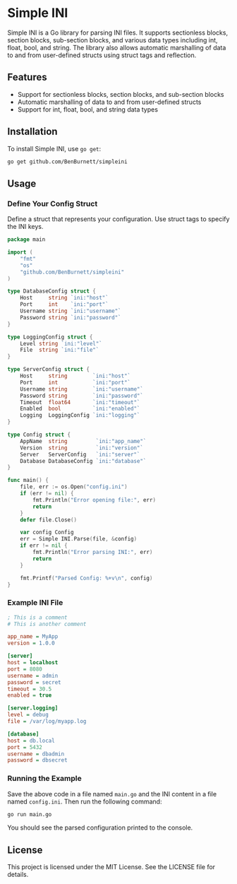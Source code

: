 # Simple INI

Simple INI is a Go library for parsing INI files. It supports sectionless blocks, section blocks, sub-section blocks, and various data types including int, float, bool, and string. The library also allows automatic marshalling of data to and from user-defined structs using struct tags and reflection.

## Features

- Support for sectionless blocks, section blocks, and sub-section blocks
- Automatic marshalling of data to and from user-defined structs
- Support for int, float, bool, and string data types

## Installation

To install Simple INI, use `go get`:

```sh
go get github.com/BenBurnett/simpleini
```

## Usage

### Define Your Config Struct

Define a struct that represents your configuration. Use struct tags to specify the INI keys.

```go
package main

import (
    "fmt"
    "os"
    "github.com/BenBurnett/simpleini"
)

type DatabaseConfig struct {
    Host     string `ini:"host"`
    Port     int    `ini:"port"`
    Username string `ini:"username"`
    Password string `ini:"password"`
}

type LoggingConfig struct {
    Level string `ini:"level"`
    File  string `ini:"file"`
}

type ServerConfig struct {
    Host     string        `ini:"host"`
    Port     int           `ini:"port"`
    Username string        `ini:"username"`
    Password string        `ini:"password"`
    Timeout  float64       `ini:"timeout"`
    Enabled  bool          `ini:"enabled"`
    Logging  LoggingConfig `ini:"logging"`
}

type Config struct {
    AppName  string         `ini:"app_name"`
    Version  string         `ini:"version"`
    Server   ServerConfig   `ini:"server"`
    Database DatabaseConfig `ini:"database"`
}

func main() {
    file, err := os.Open("config.ini")
    if (err != nil) {
        fmt.Println("Error opening file:", err)
        return
    }
    defer file.Close()

    var config Config
    err = Simple INI.Parse(file, &config)
    if err != nil {
        fmt.Println("Error parsing INI:", err)
        return
    }

    fmt.Printf("Parsed Config: %+v\n", config)
}
```

### Example INI File

```ini
; This is a comment
# This is another comment

app_name = MyApp
version = 1.0.0

[server]
host = localhost
port = 8080
username = admin
password = secret
timeout = 30.5
enabled = true

[server.logging]
level = debug
file = /var/log/myapp.log

[database]
host = db.local
port = 5432
username = dbadmin
password = dbsecret
```

### Running the Example

Save the above code in a file named `main.go` and the INI content in a file named `config.ini`. Then run the following command:

```sh
go run main.go
```

You should see the parsed configuration printed to the console.

## License

This project is licensed under the MIT License. See the LICENSE file for details.
